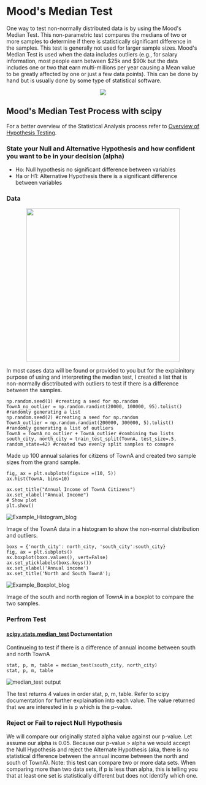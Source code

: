 # Mood's Median Test

One way to test non-normally distributed data is by using the Mood's Median Test.  This non-parametric test compares the medians of two or more samples to determine if there is statistically significant difference in the samples.  This test is generally not used for larger sample sizes.  Mood's Median Test is used when the data includes outliers (e.g., for salary information, most people earn between $25k and $90k but the data includes one or two that earn multi-millions per year causing a Mean value to be greatly affected by one or just a few data points).  This can be done by hand but is usually done by some type of statistical software.  

<p align="center">
  <img src="https://user-images.githubusercontent.com/100227270/163767211-95066347-fb4f-44d2-9d2f-63b76afa6a43.png"/> 


## Mood's Median Test Process with scipy

For a better overview of the Statistical Analysis process refer to [Overview of Hypothesis Testing](https://github.com/KyleWeesner/KyleWeesnerBlogs/blob/gh-pages/Phase%202%20Blog.md).

### State your Null and Alternative Hypothesis and how confident you want to be in your decision (alpha) 
- Ho: Null hypothesis no significant difference between variables
- Ha or H1: Alternative Hypothesis there is a significant difference between variables

### Data
  
<p align="center">
  <img src="https://user-images.githubusercontent.com/100227270/163767754-b7931178-4fb1-4a82-8d2b-881a07668625.png"/ width=400> 

In most cases data will be found or provided to you but for the explainitory purpose of using and interpreting the median test, I created a list that is non-normally disctributed with outliers to test if there is a difference between the samples.
```
np.random.seed(1) #creating a seed for np.random
TownA_no_outlier = np.random.randint(20000, 100000, 95).tolist() #randomly generating a list
np.random.seed(2) #creating a seed for np.random
TownA_outlier = np.random.randint(200000, 300000, 5).tolist() #randomly generating a list of outliers 
TownA = TownA_no_outlier + TownA_outlier #combining two lists
south_city, north_city = train_test_split(TownA, test_size=.5, random_state=42) #created two evenly split samples to comapre 
```
Made up 100 annual salaries for citizens of TownA and created two sample sizes from the grand sample.   

```
fig, ax = plt.subplots(figsize =(10, 5))
ax.hist(TownA, bins=10)

ax.set_title("Annual Income of TownA Citizens")
ax.set_xlabel("Annual Income")
# Show plot
plt.show()
```
![Example_Histogram_blog](https://user-images.githubusercontent.com/100227270/163664858-fff7c944-5847-41aa-a26e-2651caa135e7.jpg)
 
Image of the TownA data in a histogram to show the non-normal distribution and outliers. 
  
```
boxs = {'north_city': north_city, 'south_city':south_city}
fig, ax = plt.subplots()
ax.boxplot(boxs.values(), vert=False)
ax.set_yticklabels(boxs.keys())
ax.set_xlabel('Annual income')
ax.set_title('North and South TownA');  
```  
![Example_Boxplot_blog](https://user-images.githubusercontent.com/100227270/163903144-a73f9117-1019-462a-b918-95a8beef9ded.JPG)

  
Image of the south and north region of TownA in a boxplot to compare the two samples. 

### Perfrom Test 
#### [scipy.stats.median_test](https://docs.scipy.org/doc/scipy/reference/generated/scipy.stats.median_test.html) Doctumentation

Continueing to test if there is a difference of annual income between south and north TownA 
```
stat, p, m, table = median_test(south_city, north_city)
stat, p, m, table
```

![median_test output](https://user-images.githubusercontent.com/100227270/163666799-7caa997f-47e1-4680-afcc-04024d1d9414.JPG)


The test returns 4 values in order stat, p, m, table.  Refer to scipy documentation for further explaination into each value.  The value returned that we are interested in is p which is the p-value.

### Reject or Fail to reject Null Hypothesis

We will compare our originally stated alpha value against our p-value.  Let assume our alpha is 0.05.  Because our p-value > alpha we would accept the Null Hypothesis and reject the Alternate Hypothesis (aka, there is no statistical difference between the annual income between the north and south of TownA).  Note: this test can compare two or more data sets.  When comparing more than two data sets, if p is less than alpha, this is telling you that at least one set is statistically different but does not identify which one.  
